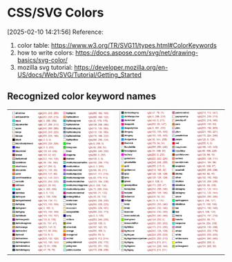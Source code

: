 # CSS/SVG Colors

[2025-02-10 14:21:56]
Reference:

1. color table: https://www.w3.org/TR/SVG11/types.html#ColorKeywords
2. how to write colors: https://docs.aspose.com/svg/net/drawing-basics/svg-color/
3. mozilla svg tutorial: https://developer.mozilla.org/en-US/docs/Web/SVG/Tutorial/Getting_Started

## Recognized color keyword names

|                                                       |                                                      |
| ----------------------------------------------------- | ---------------------------------------------------- |
| ![css color](./90-markdown_media/101-css-color-1.png) | ![csscolor](./90-markdown_media/101-css-color-2.png) |
